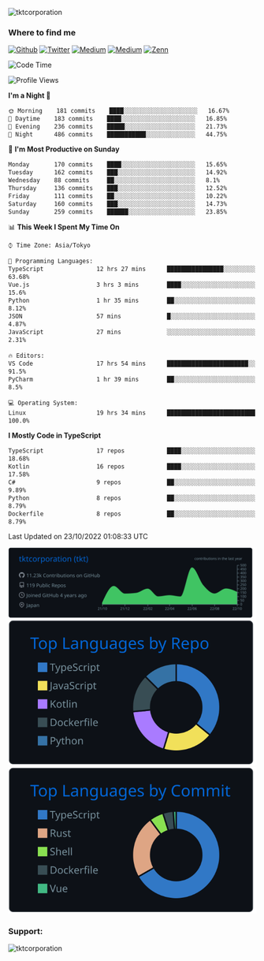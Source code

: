 <p align="left"> <img src="https://komarev.com/ghpvc/?username=tktcorporation&label=Profile%20views&color=0e75b6&style=flat" alt="tktcorporation" /> </p>

<h3>Where to find me</h3>
<p>
<a href="https://github.com/tktcorporation" target="_blank"><img alt="Github" src="https://img.shields.io/badge/GitHub-%2312100E.svg?&style=for-the-badge&logo=Github&logoColor=white" /></a>
<a href="https://twitter.com/tktcorporation" target="_blank"><img alt="Twitter" src="https://img.shields.io/badge/twitter-%231DA1F2.svg?&style=for-the-badge&logo=twitter&logoColor=white" /></a>
<a href="https://www.linkedin.com/in/tktcorporation" target="_blank"><img alt="Medium" src="https://img.shields.io/badge/linkdin-0a66c2.svg?&style=for-the-badge&logo=linkedin&logoColor=white" /></a>
<a href="https://qiita.com/tktcorporation" target="_blank"><img alt="Medium" src="https://img.shields.io/badge/qiita-55C500.svg?&style=for-the-badge&logo=qiita&logoColor=white" /></a>
<a href="https://zenn.dev/tktcorporation" target="_blank"><img alt="Zenn" src="https://img.shields.io/badge/Zenn-3EA8FF.svg?&style=for-the-badge&logo=Zenn&logoColor=white" /></a>
</p>
  
<!--START_SECTION:waka-->
![Code Time](http://img.shields.io/badge/Code%20Time-661%20hrs%2049%20mins-blue)

![Profile Views](http://img.shields.io/badge/Profile%20Views-6-blue)

**I'm a Night 🦉** 

```text
🌞 Morning    181 commits    ████░░░░░░░░░░░░░░░░░░░░░   16.67% 
🌆 Daytime    183 commits    ████░░░░░░░░░░░░░░░░░░░░░   16.85% 
🌃 Evening    236 commits    █████░░░░░░░░░░░░░░░░░░░░   21.73% 
🌙 Night      486 commits    ███████████░░░░░░░░░░░░░░   44.75%

```
📅 **I'm Most Productive on Sunday** 

```text
Monday       170 commits    ████░░░░░░░░░░░░░░░░░░░░░   15.65% 
Tuesday      162 commits    ███░░░░░░░░░░░░░░░░░░░░░░   14.92% 
Wednesday    88 commits     ██░░░░░░░░░░░░░░░░░░░░░░░   8.1% 
Thursday     136 commits    ███░░░░░░░░░░░░░░░░░░░░░░   12.52% 
Friday       111 commits    ██░░░░░░░░░░░░░░░░░░░░░░░   10.22% 
Saturday     160 commits    ███░░░░░░░░░░░░░░░░░░░░░░   14.73% 
Sunday       259 commits    ██████░░░░░░░░░░░░░░░░░░░   23.85%

```


📊 **This Week I Spent My Time On** 

```text
⌚︎ Time Zone: Asia/Tokyo

💬 Programming Languages: 
TypeScript               12 hrs 27 mins      ████████████████░░░░░░░░░   63.68% 
Vue.js                   3 hrs 3 mins        ████░░░░░░░░░░░░░░░░░░░░░   15.6% 
Python                   1 hr 35 mins        ██░░░░░░░░░░░░░░░░░░░░░░░   8.12% 
JSON                     57 mins             █░░░░░░░░░░░░░░░░░░░░░░░░   4.87% 
JavaScript               27 mins             ░░░░░░░░░░░░░░░░░░░░░░░░░   2.31%

🔥 Editors: 
VS Code                  17 hrs 54 mins      ███████████████████████░░   91.5% 
PyCharm                  1 hr 39 mins        ██░░░░░░░░░░░░░░░░░░░░░░░   8.5%

💻 Operating System: 
Linux                    19 hrs 34 mins      █████████████████████████   100.0%

```

**I Mostly Code in TypeScript** 

```text
TypeScript               17 repos            ████░░░░░░░░░░░░░░░░░░░░░   18.68% 
Kotlin                   16 repos            ████░░░░░░░░░░░░░░░░░░░░░   17.58% 
C#                       9 repos             ██░░░░░░░░░░░░░░░░░░░░░░░   9.89% 
Python                   8 repos             ██░░░░░░░░░░░░░░░░░░░░░░░   8.79% 
Dockerfile               8 repos             ██░░░░░░░░░░░░░░░░░░░░░░░   8.79%

```



 Last Updated on 23/10/2022 01:08:33 UTC
<!--END_SECTION:waka-->

[![](https://raw.githubusercontent.com/tktcorporation/tktcorporation/master/profile-summary-card-output/github_dark/0-profile-details.svg)](https://github.com/vn7n24fzkq/github-profile-summary-cards)
[![](https://raw.githubusercontent.com/tktcorporation/tktcorporation/master/profile-summary-card-output/github_dark/1-repos-per-language.svg)](https://github.com/vn7n24fzkq/github-profile-summary-cards) [![](https://raw.githubusercontent.com/tktcorporation/tktcorporation/master/profile-summary-card-output/github_dark/2-most-commit-language.svg)](https://github.com/vn7n24fzkq/github-profile-summary-cards)

<h3 align="left">Support:</h3>
<p><a href="https://www.buymeacoffee.com/tktcorporation"> <img align="left" src="https://cdn.buymeacoffee.com/buttons/v2/default-yellow.png" height="50" width="210" alt="tktcorporation" /></a></p><br><br>
